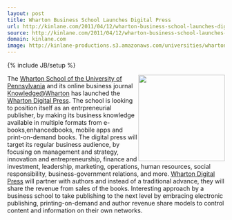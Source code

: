```yaml
---
layout: post
title: Wharton Business School Launches Digital Press
url: http://kinlane.com/2011/04/12/wharton-business-school-launches-digital-press/
source: http://kinlane.com/2011/04/12/wharton-business-school-launches-digital-press/
domain: kinlane.com
image: http://kinlane-productions.s3.amazonaws.com/universities/wharton-digital-press.png
---
```

{% include JB/setup %}<p>
     <img src="http://kinlane-productions.s3.amazonaws.com/universities/wharton-digital-press.png"
        alt=""
        width="200"
        align="right" />The <a title="Wharton School of the University of Pennsylvania"
        href="http://executiveeducation.wharton.upenn.edu/">Wharton School of the University of Pennsylvania</a> and its online business journal <a title="Knowledge@Wharton"
        href="http://knowledge.wharton.upenn.edu/">Knowledge@Wharton</a> has launched the <a title="Wharton Digital Press"
        href="http://wdp.wharton.upenn.edu/">Wharton Digital Press</a>. The school is looking to position itself as an entrpreneurial publisher, by making its business knowledge available in multiple formats from e-books,enhancedbooks, mobile apps and print-on-demand books. The digital press will target its regular business audience, by focusing on management and strategy, innovation and entrepreneurship, finance and investment, leadership, marketing, operations, human resources, social responsibility, business-government relations, and more. <a title="Wharton Digital Press"
        href="http://wdp.wharton.upenn.edu/">Wharton Digital Press</a> will partner with authors and instead of a traditional advance, they will share the revenue from sales of the books. Interesting approach by a business school to take publishing to the next level by embracing electronic publishing, printing-on-demand and author revenue share models to control content and information on their own networks.
</p>